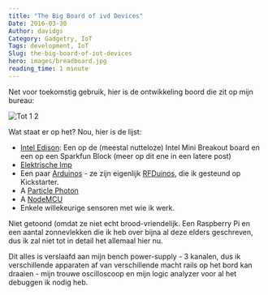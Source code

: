 ```yaml
---
title: "The Big Board of ivd Devices"
Date: 2016-03-30
Author: davidgs
Category: Gadgetry, IoT
Tags: development, IoT
Slug: the-big-board-of-iot-devices
hero: images/breadboard.jpg
reading_time: 1 minute
---
```


Net voor toekomstig gebruik, hier is de ontwikkeling boord die zit op mijn bureau:

![Tot 1 2](/posts/category/iot/images/Tot-1-2.png)

Wat staat er op het? Nou, hier is de lijst:

- [Intel Edison](http://www.intel.com/content/www/us/en/do-it-yourself/edison.html): Een op de (meestal nutteloze) Intel Mini Breakout board en een op een Sparkfun Block (meer op dit ene in een latere post)
- [Elektrische Imp](https://electricimp.com)
- Een paar [Arduinos](https://www.arduino.cc) - ze zijn eigenlijk [RFDuinos](http://www.rfduino.com), die ik gesteund op Kickstarter.
- A [Particle Photon](https://www.particle.io)
- A [NodeMCU](http://nodemcu.com/index_en.html)
- Enkele willekeurige sensoren met wie ik werk.

Niet getoond (omdat ze niet echt brood-vriendelijk. Een Raspberry Pi en een aantal zonnevlekken die ik heb over bijna al deze elders geschreven, dus ik zal niet tot in detail het allemaal hier nu.

Dit alles is verslaafd aan mijn bench power-supply - 3 kanalen, dus ik verschillende apparaten af van verschillende macht rails op het bord kan draaien - mijn trouwe oscilloscoop en mijn logic analyzer voor al het debuggen ik nodig heb.
